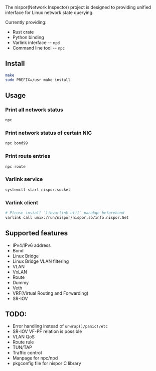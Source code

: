 The nispor(Network Inspector) project is designed to providing unified
interface for Linux network state querying.

Currently providing:
 * Rust crate
 * Python binding
 * Varlink interface -- `npd`
 * Command line tool -- `npc`

## Install

```bash
make
sudo PREFIX=/usr make install
```

## Usage

### Print all network status

```bash
npc
```

### Print network status of certain NIC

```bash
npc bond99
```

### Print route entries

```bash
npc route
```

### Varlink service

```bash
systemctl start nispor.socket
```

### Varlink client

```bash
# Please install `libvarlink-util` pacakge beforehand
varlink call unix:/run/nispor/nispor.so/info.nispor.Get
```

## Supported features
 * IPv4/IPv6 address
 * Bond
 * Linux Bridge
 * Linux Bridge VLAN filtering
 * VLAN
 * VxLAN
 * Route
 * Dummy
 * Veth
 * VRF(Virtual Routing and Forwarding)
 * SR-IOV

## TODO:
 * Error handling instead of `unwrap()/panic!/etc`
 * SR-IOV VF-PF relation is possible
 * VLAN QoS
 * Route rule
 * TUN/TAP
 * Traffic control
 * Manpage for npc/npd
 * pkgconfig file for nispor C library
